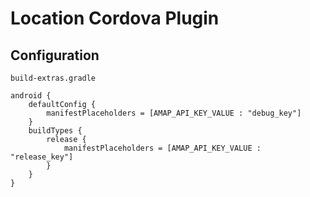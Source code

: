 Location Cordova Plugin 
===


## Configuration

`build-extras.gradle`

```
android {
    defaultConfig {
        manifestPlaceholders = [AMAP_API_KEY_VALUE : "debug_key"]
    }
    buildTypes {
        release {
            manifestPlaceholders = [AMAP_API_KEY_VALUE : "release_key"]
        }
    }
}
```